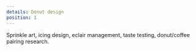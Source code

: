 ```yaml
---
details: Donut design
position: 1
---
```

Sprinkle art, icing design, eclair management, taste testing, donut/coffee pairing research.
